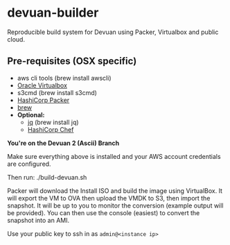 # devuan-builder
Reproducible build system for Devuan using Packer, Virtualbox and public cloud.

## Pre-requisites (OSX specific)

* aws cli tools (brew install awscli)
* [Oracle Virtualbox](https://www.virtualbox.org/)
* s3cmd (brew install s3cmd)
* [HashiCorp Packer](https://packer.io/guides/)
* [brew](https://brew.sh/)
* **Optional:**
  - [jq](https://stedolan.github.io/jq/) (brew install jq)
  - [HashiCorp Chef](https://chef.io/)



**You're on the Devuan 2 (Ascii) Branch**

Make sure everything above is installed and your AWS account credentials
are configured.

Then run:  ./build-devuan.sh

Packer will download the Install ISO and build the image using VirtualBox.
It will export the VM to OVA then upload the VMDK to S3, then import the snapshot.
It will be up to you to monitor the conversion (example output will be provided).  You can then use the console (easiest) to convert the snapshot into an AMI.

Use your public key to ssh in as `admin@<instance ip>`
